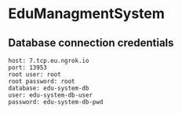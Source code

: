 # EduManagmentSystem

## Database connection credentials
```
host: 7.tcp.eu.ngrok.io
port: 13953
root user: root
root password: root
database: edu-system-db
user: edu-system-db-user
password: edu-system-db-pwd
```